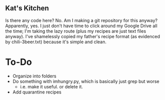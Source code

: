 ## Kat's Kitchen

Is there any code here? No. Am I making a git repository for this anyway?
Apparently, yes. I just don't have time to click around my Google Drive
all the time; I'm taking the lazy route (plus my recipes are just text
files anyway). I've shamelessly copied my father's recipe format (as
evidenced by chili-3beer.txt) because it's simple and clean.

# To-Do
* Organize into folders 
* Do something with imhungry.py, which is basically just grep but worse
    * i.e. make it useful. or delete it.
* Add quarantine recipes



